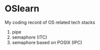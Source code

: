 # OSlearn
My coding record of OS related tech stacks 
1. pipe 
2. semaphore (ITC)
3. semaphore based on POSIX (IPC)